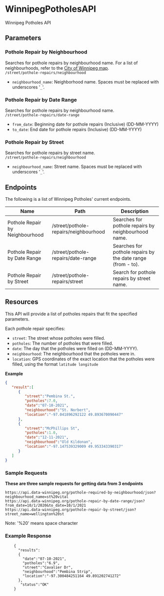 
# WinnipegPotholesAPI
Winnipeg Potholes API

## Parameters 

### Pothole Repair by Neighbourhood 
Searches for pothole repairs by neighbourhood name. For a list of neighbourhoods, refer to the [City of Winnipeg map](https://data.winnipeg.ca/City-Planning/Neighbourhood/fen6-iygi).  
`/street/pothole-repairs/neighbourhood`

- `neighbourhood_name`: Neighborhood name. Spaces must be replaced with underscores '`_`'.


### Pothole Repair by Date Range 
Searches for pothole repairs by neighbourhood name.  
`/street/pothole-repairs/date-range `

- `from_date`: Beginning date for pothole repairs (Inclusive) (DD-MM-YYYY)
- `to_date`: End date for pothole repairs (Inclusive) (DD-MM-YYYY)

### Pothole Repair by Street 
Searches for pothole repairs by street name.  
`/street/pothole-repairs/neighbourhood`

- `neighbourhood_name`: Street name. Spaces must be replaced with underscores '`_`'.


## Endpoints

The following is a list of Winnipeg Potholes' current endpoints.

| Name                            | Path                                   | Description                                                     |
| ------------------------------- | -------------------------------------- | --------------------------------------------------------------- |
| Pothole Repair by Neighbourhood | /street/pothole-repairs/neighbourhood  | Searches for pothole repairs by neighbourhood name.             |
| Pothole Repair by Date Range    | /street/pothole-repairs/date-range     | Searches for pothole repairs by the date range (from - to).     |
| Pothole Repair by Street        | /street/pothole-repairs/street         | Search for pothole repairs by street name.                      |

## Resources
This API will provide a list of potholes repairs that fit the specified parameters.

Each pothole repair specifies:
  - `street`: The street whose potholes were filled.
  - `potholes`: The number of potholes that were filled.
  - `date`: The day that the potholes were filled on (DD-MM-YYYY).
  - `neighbourhood`: The neighbourhood that the potholes were in.
  - `location`: GPS coordinates of the exact location that the potholes were filled, using the format `latitude longitude`

**Example**
```json
{
   "result":[
      {
         "street":"Pembina St.",
         "potholes":7.0,
         "date":"07-10-2021",
         "neighbourhood":"St. Norbert",
         "location":"-97.041896292122 49.893670090447"
      },
      {
         "street":"McPhillips St",
         "potholes":1.0,
         "date":"12-11-2021",
         "neighbourhood":"Old Kildonan",
         "location":"-97.147539329009 49.953343390317"
      }
   ]
}
```


### Sample Requests  
  
  
**These are three sample requests for getting data from 3 endpoints**
```
https://api.data-winnipeg.org/pothole-required-by-neighbourhood/json?neighbourhood_name=st%20vital
https://api.data-winnipeg.org/pothole-repair-by-date-range/json?from_date=10/1/2020&to_date=10/1/2021
https://api.data-winnipeg.org/pothole-repair-by-street/json?street_name=wellington%20st
```
Note: '%20' means space character


### Example Response
```
    {
      "results":
      {
        "date":"07-10-2021",
        "potholes":"6.9",
        "street":"Cavalier Dr",
        "neighbourhood":"Pembina Strip",
        "location":"-97.300484251164 49.891202741272"
      },
       "status":"OK"
    }
```
